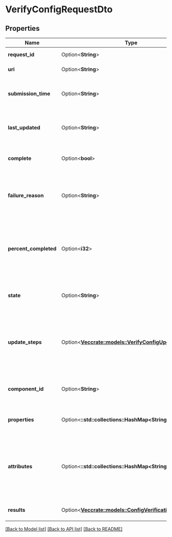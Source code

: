 # VerifyConfigRequestDto

## Properties

Name | Type | Description | Notes
------------ | ------------- | ------------- | -------------
**request_id** | Option<**String**> | The ID of the request | [optional]
**uri** | Option<**String**> | The URI for the request | [optional]
**submission_time** | Option<**String**> | The timestamp of when the request was submitted | [optional]
**last_updated** | Option<**String**> | The timestamp of when the request was last updated | [optional]
**complete** | Option<**bool**> | Whether or not the request is completed | [optional]
**failure_reason** | Option<**String**> | The reason for the request failing, or null if the request has not failed | [optional]
**percent_completed** | Option<**i32**> | A value between 0 and 100 (inclusive) indicating how close the request is to completion | [optional]
**state** | Option<**String**> | A description of the current state of the request | [optional]
**update_steps** | Option<[**Vec<crate::models::VerifyConfigUpdateStepDto>**](VerifyConfigUpdateStepDTO.md)> | The steps that are required in order to complete the request, along with the status of each | [optional]
**component_id** | Option<**String**> | The ID of the component whose configuration was verified | [optional]
**properties** | Option<**::std::collections::HashMap<String, String>**> | The configured component properties | [optional]
**attributes** | Option<**::std::collections::HashMap<String, String>**> | FlowFile Attributes that should be used to evaluate Expression Language for resolving property values | [optional]
**results** | Option<[**Vec<crate::models::ConfigVerificationResultDto>**](ConfigVerificationResultDTO.md)> | The Results of the verification | [optional]

[[Back to Model list]](../README.md#documentation-for-models) [[Back to API list]](../README.md#documentation-for-api-endpoints) [[Back to README]](../README.md)



